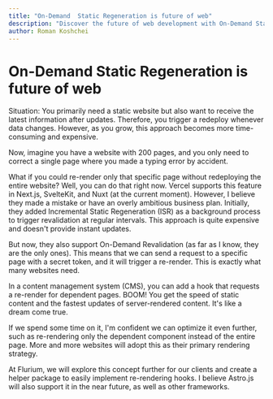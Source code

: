 ```yaml
---
title: "On-Demand  Static Regeneration is future of web"
description: "Discover the future of web development with On-Demand Static Regeneration. Learn how to re-render specific pages without redeploying the entire website, resulting in faster updates and improved efficiency."
author: Roman Koshchei
---
```


# On-Demand Static Regeneration is future of web

Situation: You primarily need a static website but also want to receive the latest information after updates. Therefore, you trigger a redeploy whenever data changes. However, as you grow, this approach becomes more time-consuming and expensive.

Now, imagine you have a website with 200 pages, and you only need to correct a single page where you made a typing error by accident.

What if you could re-render only that specific page without redeploying the entire website? Well, you can do that right now. Vercel supports this feature in Next.js, SvelteKit, and Nuxt (at the current moment). However, I believe they made a mistake or have an overly ambitious business plan. Initially, they added Incremental Static Regeneration (ISR) as a background process to trigger revalidation at regular intervals. This approach is quite expensive and doesn't provide instant updates.

But now, they also support On-Demand Revalidation (as far as I know, they are the only ones). This means that we can send a request to a specific page with a secret token, and it will trigger a re-render. This is exactly what many websites need.

In a content management system (CMS), you can add a hook that requests a re-render for dependent pages. BOOM! You get the speed of static content and the fastest updates of server-rendered content. It's like a dream come true.

If we spend some time on it, I'm confident we can optimize it even further, such as re-rendering only the dependent component instead of the entire page. More and more websites will adopt this as their primary rendering strategy.

At Flurium, we will explore this concept further for our clients and create a helper package to easily implement re-rendering hooks. I believe Astro.js will also support it in the near future, as well as other frameworks.
